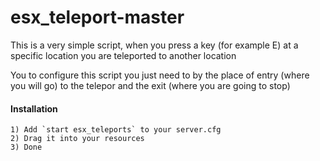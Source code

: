 # esx_teleport-master
This is a very simple script, when you press a key (for example E) at a specific location you are teleported to another location

You to configure this script you just need to by the place of entry (where you will go) to the telepor and the exit (where you are going to stop)

#### Installation
```
1) Add `start esx_teleports` to your server.cfg
2) Drag it into your resources
3) Done
```
